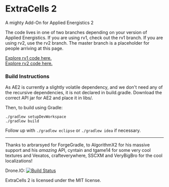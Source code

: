 ExtraCells 2
==========

A mighty Add-On for Applied Energistics 2

The code lives in one of two branches depending on your version of Applied Energistics. If you are using rv1, check out the rv1 branch. If you are using rv2, use the rv2 branch.
The master branch is a placeholder for people arriving at this page.

[Explore rv1 code here.](https://github.com/M3gaFr3ak/ExtraCells2/tree/rv1)  
[Explore rv2 code here.](https://github.com/M3gaFr3ak/ExtraCells2/tree/rv2)

### Build Instructions

As AE2 is currently a slightly volatile dependency, and we don't need any of the recursive dependencies, it is not declared in build.gradle. Download the correct API jar for AE2 and place it in libs/.

Then, to build using Gradle:

```
./gradlew setupDevWorkspace
./gradlew build
```

Follow up with `./gradlew eclipse` or `./gradlew idea` if necessary.

---

Thanks to arbrarsyed for ForgeGradle, to AlgorithmX2 for his massive support and his *amazing* API, cyntain and tgame14 for some very cool textures and Vexatos, crafteverywhere, SSCXM and VeryBigBro for the cool localizations! 

Drone.IO:
[![Build Status](https://drone.io/github.com/M3gaFr3ak/ExtraCells2/status.png)](https://drone.io/github.com/M3gaFr3ak/ExtraCells2/files)

ExtraCells 2 is licensed under the MIT license.
